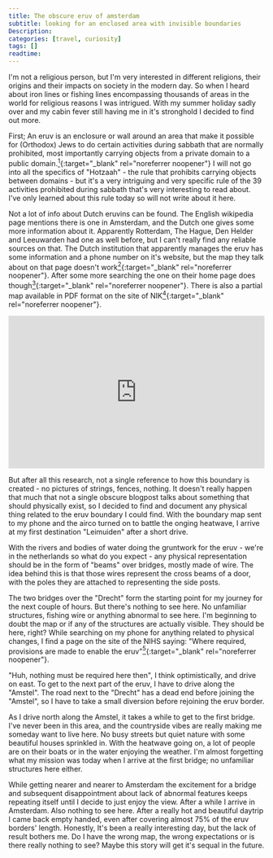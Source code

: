```yaml
---
title: The obscure eruv of amsterdam
subtitle: looking for an enclosed area with invisible boundaries
Description:
categories: [travel, curiosity]
tags: []
readtime: 
--- 
```


I'm not a religious person, but I'm very interested in different religions, their origins and their impacts on society in the modern day. So when I heard about iron lines or fishing lines encompassing thousands of areas in the world for religious reasons I was intrigued. With my summer holiday sadly over and my cabin fever still having me in it's stronghold I decided to find out more.

First; An eruv is an enclosure or wall around an area that make it possible for (Orthodox) Jews to do certain activities during sabbath that are normally prohibited, most importantly carrying objects from a private domain to a public domain.[<sup>1</sup>](https://nihs.nl/faciliteiten/eroev/){:target="_blank" rel="noreferrer noopener"} I will not go into all the specifics of "Hotzaah" - the rule that prohibits carrying objects between domains - but it's a very intriguing and very specific rule of the 39 activities prohibited during sabbath that's very interesting to read about. I've only learned about this rule today so will not write about it here.

Not a lot of info about Dutch eruvins can be found. The English wikipedia page mentions there is one in Amsterdam, and the Dutch one gives some more information about it. Apparently Rotterdam, The Hague, Den Helder and Leeuwarden had one as well before, but I can't really find any reliable sources on that. The Dutch institution that apparently manages the eruv has some information and a phone number on it's website, but the map they talk about on that page doesn't work[<sup>2</sup>](https://nihs.nl/faciliteiten/eroev/){:target="_blank" rel="noreferrer noopener"}. After some more searching the one on their home page does though[<sup>3</sup>](https://nihs.nl/){:target="_blank" rel="noreferrer noopener"}. There is also a partial map available in PDF format on the site of NIK[<sup>4</sup>](https://www.nik.nl//uploadedDocs/Amsterdam%20Eroevkaart1%20tm%20Sportlaan%2014%20maart%202008.pdf){:target="_blank" rel="noreferrer noopener"}. 

<iframe src="https://www.google.com/maps/d/embed?mid=1K9JpabMj1Wgdjy6O41Tqk_nvKes" width="100%" height="300px" frameborder="0" style="border:0" allowfullscreen></iframe>

But after all this research, not a single reference to how this boundary is created - no pictures of strings, fences, nothing. It doesn't really happen that much that not a single obscure blogpost talks about something that should physically exist, so I decided to find and document any physical thing related to the eruv boundary I could find. With the boundary map sent to my phone and the airco turned on to battle the onging heatwave, I arrive at my first destination "Leimuiden" after a short drive.

With the rivers and bodies of water doing the gruntwork for the eruv - we're in the netherlands so what do you expect - any physical representation should be in the form of "beams" over bridges, mostly made of wire. The idea behind this is that those wires represent the cross beams of a door, with the poles they are attached to representing the side posts.

The two bridges over the "Drecht" form the starting point for my journey for the next couple of hours. But there's nothing to see here. No unfamiliar structures, fishing wire or anything abnormal to see here. I'm beginning to doubt the map or if any of the structures are actually visible. They should be here, right? While searching on my phone for anything related to physical changes, I find a page on the site of the NIHS saying: "Where required, provisions are made to enable the eruv"[<sup>5</sup>](https://nihs.nl/actueel/196/uitleg-van-het-rabbinaat-mbt-de-eroev/){:target="_blank" rel="noreferrer noopener"}.

"Huh, nothing must be required here then", I think optimistically, and drive on east. To get to the next part of the eruv, I have to drive along the "Amstel". The road next to the "Drecht" has a dead end before joining the "Amstel", so I have to take a small diversion before rejoining the eruv border.

As I drive north along the Amstel, it takes a while to get to the first bridge. I've never been in this area, and the countryside vibes are really making me someday want to live here. No busy streets but quiet nature with some beautiful houses sprinkled in. With the heatwave going on, a lot of people are on their boats or in the water enjoying the weather. I'm almost forgetting what my mission was today when I arrive at the first bridge; no unfamiliar structures here either.

While getting nearer and nearer to Amsterdam the excitement for a bridge and subsequent disappointment about lack of abnormal features keeps repeating itself until I decide to just enjoy the view. After a while I arrive in Amsterdam. Also nothing to see here. After a really hot and beautiful daytrip I came back empty handed, even after covering almost 75% of the eruv borders' length. Honestly, It's been a really interesting day, but the lack of result bothers me. Do I have the wrong map, the wrong expectations or is there really nothing to see? Maybe this story will get it's sequal in the future.